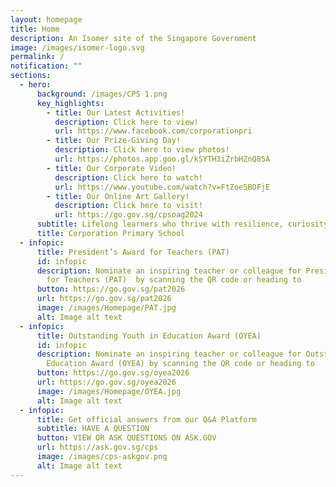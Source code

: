 ```yaml
---
layout: homepage
title: Home
description: An Isomer site of the Singapore Government
image: /images/isomer-logo.svg
permalink: /
notification: ""
sections:
  - hero:
      background: /images/CPS 1.png
      key_highlights:
        - title: Our Latest Activities!
          description: Click here to view!
          url: https://www.facebook.com/corporationpri
        - title: Our Prize-Giving Day!
          description: Click here to view photos!
          url: https://photos.app.goo.gl/kSYTH3iZrbHZnQ85A
        - title: Our Corporate Video!
          description: Click here to watch!
          url: https://www.youtube.com/watch?v=FtZoe5BOFjE
        - title: Our Online Art Gallery!
          description: Click here to visit!
          url: https://go.gov.sg/cpsoag2024
      subtitle: Lifelong learners who thrive with resilience, curiosity, and confidence.
      title: Corporation Primary School
  - infopic:
      title: President’s Award for Teachers (PAT)
      id: infopic
      description: Nominate an inspiring teacher or colleague for President’s Award
        for Teachers (PAT)  by scanning the QR code or heading to
      button: https://go.gov.sg/pat2026
      url: https://go.gov.sg/pat2026
      image: /images/Homepage/PAT.jpg
      alt: Image alt text
  - infopic:
      title: Outstanding Youth in Education Award (OYEA)
      id: infopic
      description: Nominate an inspiring teacher or colleague for Outstanding Youth in
        Education Award (OYEA) by scanning the QR code or heading to
      button: https://go.gov.sg/oyea2026
      url: https://go.gov.sg/oyea2026
      image: /images/Homepage/OYEA.jpg
      alt: Image alt text
  - infopic:
      title: Get official answers from our Q&A Platform
      subtitle: HAVE A QUESTION
      button: VIEW OR ASK QUESTIONS ON ASK.GOV
      url: https://ask.gov.sg/cps
      image: /images/cps-askgov.png
      alt: Image alt text
---
```


